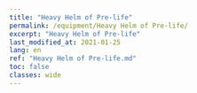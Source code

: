 ```yaml
---
title: "Heavy Helm of Pre-life"
permalink: /equipment/Heavy Helm of Pre-life/
excerpt: "Heavy Helm of Pre-life"
last_modified_at: 2021-01-25
lang: en
ref: "Heavy Helm of Pre-life.md"
toc: false
classes: wide
---
```


